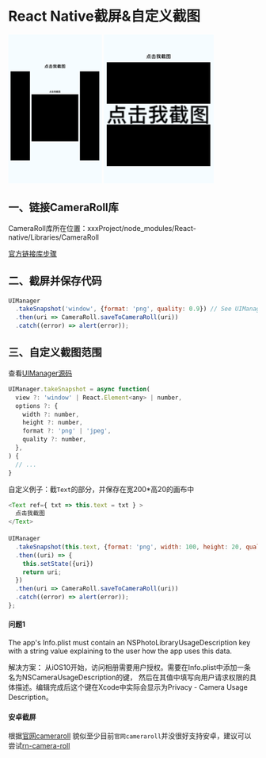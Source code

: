 # React Native截屏&自定义截图

![全屏截图](./screencast/image1.png)
![自定义截图](./screencast/image2.png)

## 一、链接CameraRoll库
CameraRoll库所在位置：xxxProject/node_modules/React-native/Libraries/CameraRoll

[官方链接库步骤](https://facebook.github.io/react-native/docs/linking-libraries-ios.html#content)

## 二、截屏并保存代码
```javascript
UIManager
  .takeSnapshot('window', {format: 'png', quality: 0.9}) // See UIManager.js for options
  .then(uri => CameraRoll.saveToCameraRoll(uri))
  .catch((error) => alert(error));
```

## 三、自定义截图范围
查看[UIManager源码](https://github.com/facebook/react-native/blob/master/Libraries/ReactNative/UIManager.js)
```javascript
UIManager.takeSnapshot = async function(
  view ?: 'window' | React.Element<any> | number,
  options ?: {
    width ?: number,
    height ?: number,
    format ?: 'png' | 'jpeg',
    quality ?: number,
  },
) {
  // ...
}
```

自定义例子：截`Text`的部分，并保存在宽200*高20的画布中
```javascript
<Text ref={ txt => this.text = txt } >
  点击我截图
</Text>

UIManager
  .takeSnapshot(this.text, {format: 'png', width: 100, height: 20, quality: 1})
  .then((uri) => {
    this.setState({uri})
    return uri;
  })
  .then(uri => CameraRoll.saveToCameraRoll(uri))
  .catch((error) => alert(error));
};
```

#### 问题1
The app's Info.plist must contain an NSPhotoLibraryUsageDescription key with
a string value explaining to the user how the app uses this data.

解决方案：
从iOS10开始，访问相册需要用户授权。需要在Info.plist中添加一条名为NSCameraUsageDescription的键，
然后在其值中填写向用户请求权限的具体描述。编辑完成后这个键在Xcode中实际会显示为Privacy - Camera Usage Description。


#### 安卓截屏
根据[官网cameraroll](http://facebook.github.io/react-native/releases/0.39/docs/cameraroll.html)
貌似至少目前`官网cameraroll`并没很好支持安卓，建议可以尝试[rn-camera-roll](https://github.com/bamlab/rn-camera-roll)
